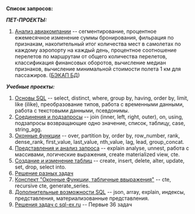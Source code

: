 **Список запросов:**

***ПЕТ-ПРОЕКТЫ:***

1. [Анализ авиакомпании](https://github.com/annidkrieteav/sql_learn/blob/main/airlines_analysis.sql) -- сегментирование, процентное ежемесячное изменение суммы бронирования, фильрация по признакам, накопительный итог количества мест в самолетах по каждому аэропорту на каждый день, процентное соотношение перелетов по маршрутам от общего количества перелетов, классификация финансовых оборотов, вычисление медиан признаков, вычисление минимальной стоимости полета 1 км для пассажиров. ([БЭКАП БД](https://github.com/annidkrieteav/sql_learn/blob/main/airlines_backup.backup))

***Учебные проекты:***

1. [Основы SQL](https://github.com/annidkrieteav/sql_learn/blob/main/01_sql_basics.sql) -- select, distinct, where, group by, having, order by, limit, like (ilike), преобразование типов, работа с временными данными, работа с текстовыми данными, псевдонимы.
2. [Соединения и подзапросы](https://github.com/annidkrieteav/sql_learn/blob/main/02_sql_subqueries_joins.sql) -- join (inner, left, right, outer), on, using, подзапросы возвращающие одно значение, список, таблицу, case, string_agg.
3. [Оконные функции](https://github.com/annidkrieteav/sql_learn/blob/main/03_sql_window_funcs.sql) -- over, partition by, order by, row_number, rank, dense_rank, first_value, last_value, nth_value, lag, lead, group_concat.
4. [Представления и анализ запроса](https://github.com/annidkrieteav/sql_learn/blob/main/04_sql_explainanalyse_ctes.sql) -- explain analyse, unnest, работа с массивами, логические выражения, create materialized view, cte.
5. [Создание и изменение таблиц](https://github.com/annidkrieteav/sql_learn/blob/main/05_sql_ddl_dml.sql) -- create, insert, delete, alter, update, set, drop, select into.
6. [Решение разных задач](https://github.com/annidkrieteav/sql_learn/blob/main/05a_sql_ddl_dml_hw.sql)
7. [Конспект "Оконные Функции, табличные ввыражения"](https://github.com/annidkrieteav/sql_learn/blob/main/06_sql_summary_1.sql) -- cte, recursive cte, generate_series.
8. [Дополнительные возможности SQL](https://github.com/annidkrieteav/sql_learn/blob/main/06_sql_summary_2.sql) -- json, array, explain, индексы, представления, материализованные представления.
9. [Решения задач с sql-ex.ru](https://github.com/annidkrieteav/sql_learn/blob/main/sql_ex_queries.sql) -- Первые 36 задач
